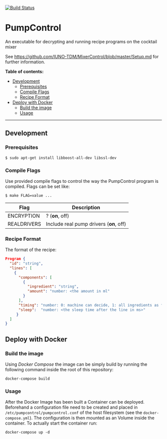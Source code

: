 [![Build Status](https://travis-ci.org/IUNO-TDM/PumpControl.svg?branch=master)](https://travis-ci.org/IUNO-TDM/PumpControl)
# PumpControl
An executable for decrypting and running recipe programs on the cocktail mixer

See https://github.com/IUNO-TDM/MixerControl/blob/master/Setup.md for further information.

**Table of contents:**

<!-- TOC depthFrom:2 depthTo:6 withLinks:1 updateOnSave:1 orderedList:0 -->

- [Development](#development)
	- [Prerequisites](#prerequisites)
	- [Compile Flags](#compile-flags)
	- [Recipe Format](#recipe-format)
- [Deploy with Docker](#deploy-with-docker)
	- [Build the image](#build-the-image)
	- [Usage](#usage)

<!-- /TOC -->

---

## Development
### Prerequisites
```
$ sudo apt-get install libboost-all-dev libssl-dev
```

### Compile Flags
Use provided compile flags to control the way the PumpControl program is compiled. Flags can be set like:
```
$ make FLAG=value ...
```

Flag        | Description
------------|----------------------------------------
ENCRYPTION  | ? (**on**, off)
REALDRIVERS | Include real pump drivers (**on**, off)

### Recipe Format
The format of the recipe:
```json
Program {
  "id":	"string",
  "lines": [
    {
      "components": [
        {
          "ingredient":	"string",
          "amount":	"number: <the amount in ml"
        }
      ],
      "timing":	"number: 0: machine can decide, 1: all ingredients as fast as possible, 2: all beginning as early as possible and end with the slowest together, 3: one after the other",
      "sleep":	"number: <the sleep time after the line in ms>"
     }
  ]
}
```

## Deploy with Docker
### Build the image
Using *Docker Compose* the image can be simply build by running the following command inside the root of this repository:
```
docker-compose build
```

### Usage
After the Docker Image has been built a Container can be deployed. Beforehand a configuration file need to be created and placed in `/etc/pumpcontrol/pumpcontrol.conf` of the host filesystem (see the `docker-compose.yml`). The configuration is then mounted as an Volume inside the container. To actually start the container run:
```
docker-compose up -d
```
